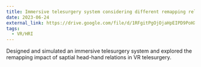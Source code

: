 ```yaml
---
title: Immersive telesurgery system considering different remapping relations in VR
date: 2023-06-24
external_link: https://drive.google.com/file/d/1RFgitPgOjOjaHpEIPD9PoHXmJjzHk4xz/view?usp=sharing
tags:
  - VR/HRI
---
```


 Designed and simulated an immersive telesurgery system and explored the remapping impact of saptial head-hand relations in VR telesurgery.

<!--more-->
